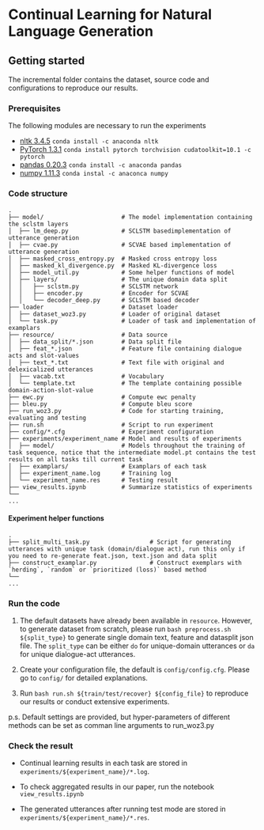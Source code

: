 # Continual Learning for Natural Language Generation

## Getting started

The incremental folder contains the dataset, source code and configurations to reproduce our results.


### Prerequisites

The following modules are necessary to run the experiments

* [nltk 3.4.5](http://www.nltk.org/) `conda install -c anaconda nltk`
* [PyTorch 1.3.1](https://pytorch.org/) `conda install pytorch torchvision cudatoolkit=10.1 -c pytorch`
* [pandas 0.20.3](https://pandas.pydata.org/) `conda install -c anaconda pandas`
* [numpy 1.11.3](https://numpy.org/) `conda instal -c anaconca numpy`


### Code structure
```
.
├── model/                      # The model implementation containing the sclstm layers  
│  ├── lm_deep.py               # SCLSTM basedimplementation of utterance generation
│  ├── cvae.py                  # SCVAE based implementation of utterance generation
│  ├── masked_cross_entropy.py  # Masked cross entropy loss
│  ├── masked_kl_divergence.py  # Masked KL-divergence loss
│  ├── model_util.py            # Some helper functions of model
│  ├── layers/                  # The unique domain data split
│  │   ├── sclstm.py            # SCLSTM network
│  │   ├── encoder.py           # Encoder for SCVAE
│  │   └── decoder_deep.py      # SCLSTM based decoder
├── loader                      # Dataset loader
│  ├── dataset_woz3.py          # Loader of original dataset
│  └── task.py                  # Loader of task and implementation of examplars
├── resource/                   # Data source
│  ├── data_split/*.json        # Data split file
│  ├── feat_*.json              # Feature file containing dialogue acts and slot-values
│  ├── text_*.txt               # Text file with original and delexicalized utterances
│  ├── vacab.txt                # Vocabulary
│  └── template.txt             # The template containing possible domain-action-slot-value
├── ewc.py                      # Compute ewc penalty
├── bleu.py                     # Compute bleu score
├── run_woz3.py                 # Code for starting training, evaluating and testing
├── run.sh                      # Script to run experiment
├── config/*.cfg                # Experiment configuration 
├── experiments/experiment_name # Model and results of experiments
│  ├── model/                   # Models throughout the training of task sequence, notice that the intermediate model.pt contains the test results on all tasks till current task
│  ├── examplars/               # Examplars of each task
│  ├── experiment_name.log      # Training log
│  └── experiment_name.res      # Testing result
├── view_results.ipynb          # Summarize statistics of experiments
└── 
...
```


#### Experiment helper functions
```
.
├── split_multi_task.py                 # Script for generating utterances with unique task (domain/dialogue act), run this only if you need to re-generate feat.json, text.json and data split
├── construct_examplar.py               # Construct exemplars with `herding`, `random` or `prioritized (loss)` based method
└── 
...
```

### Run the code

1. The default datasets have already been available in `resource`. However, to generate dataset from scratch, please run `bash preprocess.sh ${split_type}` to generate single domain text, feature and datasplit json file. The `split_type` can be either `do` for unique-domain utterances or `da` for unique dialogue-act utterances.

2. Create your configuration file, the default is `config/config.cfg`. Please go to `config/` for detailed explanations.

3. Run `bash run.sh ${train/test/recover} ${config_file}` to reproduce our results or conduct extensive experiments.

p.s. Default settings are provided, but hyper-parameters of different methods can be set as comman line arguments to run_woz3.py


### Check the result
- Continual learning results in each task are stored in `experiments/${experiment_name}/*.log`.

- To check aggregated results in our paper, run the notebook `view_results.ipynb`

- The generated utterances after running test mode are stored in `experiments/${experiment_name}/*.res`.

